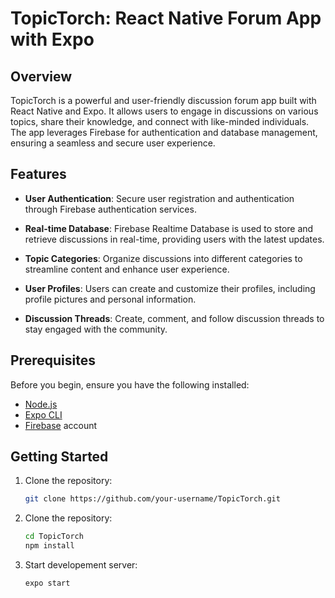 # TopicTorch: React Native Forum App with Expo

## Overview

TopicTorch is a powerful and user-friendly discussion forum app built with React Native and Expo. It allows users to engage in discussions on various topics, share their knowledge, and connect with like-minded individuals. The app leverages Firebase for authentication and database management, ensuring a seamless and secure user experience.

## Features

- **User Authentication**: Secure user registration and authentication through Firebase authentication services.
  
- **Real-time Database**: Firebase Realtime Database is used to store and retrieve discussions in real-time, providing users with the latest updates.

- **Topic Categories**: Organize discussions into different categories to streamline content and enhance user experience.

- **User Profiles**: Users can create and customize their profiles, including profile pictures and personal information.

- **Discussion Threads**: Create, comment, and follow discussion threads to stay engaged with the community.

## Prerequisites

Before you begin, ensure you have the following installed:

- [Node.js](https://nodejs.org/)
- [Expo CLI](https://docs.expo.dev/get-started/installation/)
- [Firebase](https://firebase.google.com/) account

## Getting Started

1. Clone the repository:

   ```bash
   git clone https://github.com/your-username/TopicTorch.git

2. Clone the repository:

   ```bash
   cd TopicTorch
   npm install

3. Start developement server:

   ```bash
   expo start

